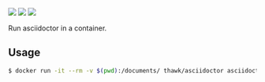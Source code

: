[![](https://images.microbadger.com/badges/image/thawk/asciidoctor.svg)](https://microbadger.com/images/thawk/asciidoctor) [![](https://images.microbadger.com/badges/commit/thawk/asciidoctor.svg)](https://microbadger.com/images/thawk/asciidoctor) [![](https://images.microbadger.com/badges/version/thawk/asciidoctor.svg)](https://microbadger.com/images/thawk/asciidoctor)

Run asciidoctor in a container.

## Usage

```sh
$ docker run -it --rm -v $(pwd):/documents/ thawk/asciidoctor asciidoctor -r asciidoctor-diagram document.adoc
```

